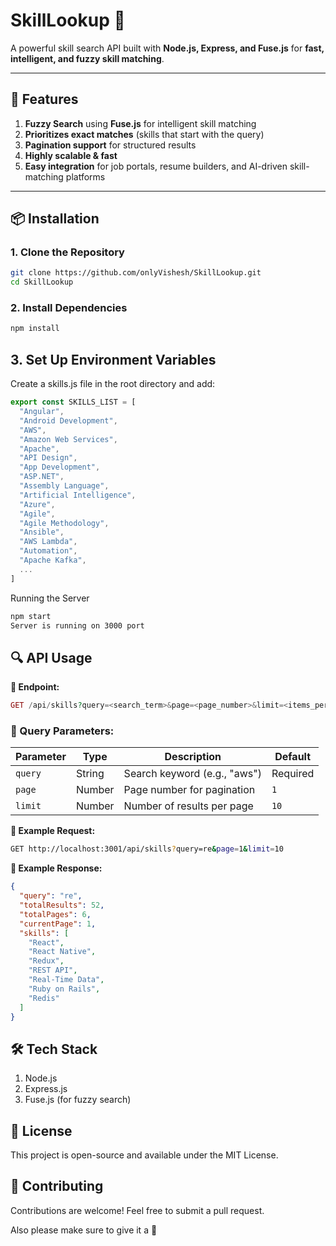 # **SkillLookup** 🚀

A powerful skill search API built with **Node.js, Express, and Fuse.js** for **fast, intelligent, and fuzzy skill matching**.

---

## **📌 Features**

1. **Fuzzy Search** using **Fuse.js** for intelligent skill matching
2. **Prioritizes exact matches** (skills that start with the query)
3. **Pagination support** for structured results
4. **Highly scalable & fast**
5. **Easy integration** for job portals, resume builders, and AI-driven skill-matching platforms

---

## **📦 Installation**

### **1️. Clone the Repository**

```sh
git clone https://github.com/onlyVishesh/SkillLookup.git
cd SkillLookup
```

### **2️. Install Dependencies**

```sh
npm install
```

## **3. Set Up Environment Variables**

Create a skills.js file in the root directory and add:

```js
export const SKILLS_LIST = [
  "Angular",
  "Android Development",
  "AWS",
  "Amazon Web Services",
  "Apache",
  "API Design",
  "App Development",
  "ASP.NET",
  "Assembly Language",
  "Artificial Intelligence",
  "Azure",
  "Agile",
  "Agile Methodology",
  "Ansible",
  "AWS Lambda",
  "Automation",
  "Apache Kafka",
  ...
]
```

Running the Server

```sh
npm start
Server is running on 3000 port
```

## **🔍 API Usage**

**📌 Endpoint:**

```php
GET /api/skills?query=<search_term>&page=<page_number>&limit=<items_per_page>
```

### **📌 Query Parameters:**

| Parameter | Type   | Description                  | Default  |
| --------- | ------ | ---------------------------- | -------- |
| `query`   | String | Search keyword (e.g., "aws") | Required |
| `page`    | Number | Page number for pagination   | `1`      |
| `limit`   | Number | Number of results per page   | `10`     |

**📌 Example Request:**

```bash
GET http://localhost:3001/api/skills?query=re&page=1&limit=10
```

**📌 Example Response:**

```json
{
  "query": "re",
  "totalResults": 52,
  "totalPages": 6,
  "currentPage": 1,
  "skills": [
    "React",
    "React Native",
    "Redux",
    "REST API",
    "Real-Time Data",
    "Ruby on Rails",
    "Redis"
  ]
}
```

## **🛠 Tech Stack**

1. Node.js
2. Express.js
3. Fuse.js (for fuzzy search)

## **📜 License**

This project is open-source and available under the MIT License.

## **🙌 Contributing**

Contributions are welcome! Feel free to submit a pull request.

Also please make sure to give it a 🌟
